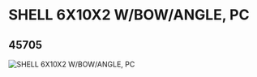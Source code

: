 # SHELL 6X10X2 W/BOW/ANGLE, PC
## 45705
![SHELL 6X10X2 W/BOW/ANGLE, PC](https://lc-www-live-s.legocdn.com/media/bricks/5/2/4194212.jpg)